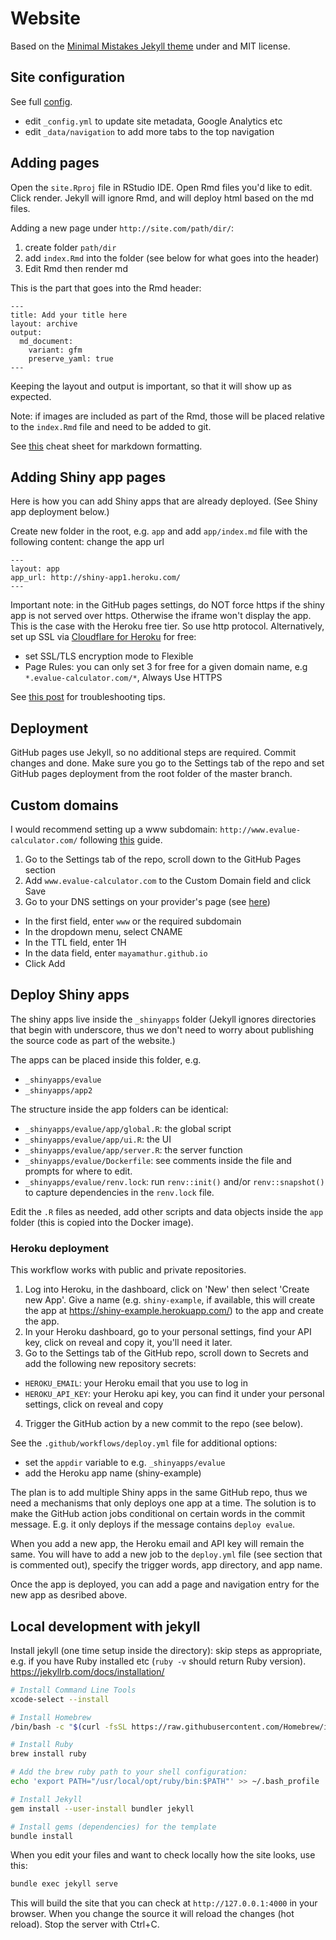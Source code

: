 # Website

Based on the [Minimal Mistakes Jekyll theme](https://mmistakes.github.io/minimal-mistakes/)
under and MIT license.

## Site configuration

See full [config](https://mmistakes.github.io/minimal-mistakes/docs/configuration/).

- edit `_config.yml` to update site metadata, Google Analytics etc
- edit `_data/navigation` to add more tabs to the top navigation

## Adding pages

Open the `site.Rproj` file in RStudio IDE.
Open Rmd files you'd like to edit. Click render.
Jekyll will ignore Rmd, and will deploy html based on the md files.

Adding a new page under `http://site.com/path/dir/`:

1. create folder `path/dir`
2. add `index.Rmd` into the folder (see below for what goes into the header)
3. Edit Rmd then render md

This is the part that goes into the Rmd header:

```
---
title: Add your title here
layout: archive
output:
  md_document:
    variant: gfm
    preserve_yaml: true
---
```

Keeping the layout and output is important, so that it will show up as expected.

Note: if images are included as part of the Rmd, those will be placed
relative to the `index.Rmd` file and need to be added to git.

See [this](https://rstudio.com/wp-content/uploads/2016/03/rmarkdown-cheatsheet-2.0.pdf) cheat sheet for markdown formatting.

## Adding Shiny app pages

Here is how you can add Shiny apps that are already deployed. (See
Shiny app deployment below.)

Create new folder in the root, e.g. `app` and add `app/index.md` file
with the following content: change the app url

```
---
layout: app
app_url: http://shiny-app1.heroku.com/
---
```

Important note: in the GitHub pages settings, do NOT force https if the shiny app is not served over https. Otherwise the iframe won't display the app. This is the case with the Heroku free tier. So use http protocol. Alternatively, set up SSL via [Cloudflare for Heroku](https://support.cloudflare.com/hc/en-us/articles/205893698-Configure-Cloudflare-and-Heroku-over-HTTPS) for free:

- set SSL/TLS encryption mode to Flexible
- Page Rules: you can only set 3 for free for a given domain name, e.g `*.evalue-calculator.com/*`, Always Use HTTPS

See [this post](https://stackoverflow.com/questions/52185560/heroku-set-ssl-certificates-on-free-plan) for troubleshooting tips.

## Deployment

GitHub pages use Jekyll, so no additional steps are required.
Commit changes and done. Make sure you go to the Settings tab
of the repo and set GitHub pages deployment from the root folder of
the master branch. 

## Custom domains

I would recommend setting up a www subdomain: `http://www.evalue-calculator.com/`
following [this](https://docs.github.com/en/github/working-with-github-pages/managing-a-custom-domain-for-your-github-pages-site) guide.

1. Go to the Settings tab of the repo, scroll down to the GitHub Pages section
2. Add `www.evalue-calculator.com` to the Custom Domain field and click Save
3. Go to your DNS settings on your provider's page (see [here](https://support.google.com/domains/answer/9211383?hl=en))
  - In the first field, enter `www` or the required subdomain
  - In the dropdown menu, select CNAME
  - In the TTL field, enter 1H
  - In the data field, enter `mayamathur.github.io`
  - Click Add

## Deploy Shiny apps

The shiny apps live inside the `_shinyapps` folder (Jekyll ignores directories
that begin with underscore, thus we don't need to worry about publishing the
source code as part of the website.)

The apps can be placed inside this folder, e.g.

- `_shinyapps/evalue`
- `_shinyapps/app2`

The structure inside the app folders can be identical:

- `_shinyapps/evalue/app/global.R`: the global script
- `_shinyapps/evalue/app/ui.R`: the UI
- `_shinyapps/evalue/app/server.R`: the server function
- `_shinyapps/evalue/Dockerfile`: see comments inside the file and prompts for where to edit.
- `_shinyapps/evalue/renv.lock`: run `renv::init()` and/or `renv::snapshot()` to capture dependencies in the `renv.lock` file.

Edit the `.R` files as needed, add other scripts and data objects inside the `app` folder (this is copied into the Docker image).

### Heroku deployment

This workflow works with public and private repositories.

1. Log into Heroku, in the dashboard, click on 'New' then select 'Create new App'.
Give a name (e.g. `shiny-example`, if available, this will create the app at https://shiny-example.herokuapp.com/) to the app and create the app.
2. In your Heroku dashboard, go to your personal settings, find your API key, click on reveal and copy it, you'll need it later.
3. Go to the Settings tab of the GitHub repo, scroll down to Secrets and add the
following new repository secrets:
  - `HEROKU_EMAIL`: your Heroku email that you use to log in
  - `HEROKU_API_KEY`: your Heroku api key, you can find it under your personal settings, click on reveal and copy
4. Trigger the GitHub action by a new commit to the repo (see below).

See the `.github/workflows/deploy.yml` file for additional options:

- set the `appdir` variable to e.g. `_shinyapps/evalue`
- add the Heroku app name (shiny-example)

The plan is to add multiple Shiny apps in the same GitHub repo,
thus we need a mechanisms that only deploys one app at a time.
The solution is to make the GitHub action jobs conditional
on certain words in the commit message. E.g.
it only deploys if the message contains `deploy evalue`.

When you add a new app, the Heroku email and API key will remain the same.
You will have to add a new job to the `deploy.yml` file (see section that
is commented out), specify the trigger words, app directory, and app name.

Once the app is deployed, you can add a page and navigation entry for the new app as desribed above.

## Local development with jekyll

Install jekyll (one time setup inside the directory): skip steps as appropriate, e.g. if you have Ruby installed etc (`ruby -v` should return Ruby version).
https://jekyllrb.com/docs/installation/

```bash
# Install Command Line Tools
xcode-select --install

# Install Homebrew
/bin/bash -c "$(curl -fsSL https://raw.githubusercontent.com/Homebrew/install/HEAD/install.sh)"

# Install Ruby
brew install ruby

# Add the brew ruby path to your shell configuration:
echo 'export PATH="/usr/local/opt/ruby/bin:$PATH"' >> ~/.bash_profile

# Install Jekyll
gem install --user-install bundler jekyll

# Install gems (dependencies) for the template
bundle install
```

When you edit your files and want to check locally how the site looks, use this:

```bash
bundle exec jekyll serve
```

This will build the site that you can check at `http://127.0.0.1:4000` in
your browser. When you change the source it will reload the changes
(hot reload). Stop the server with Ctrl+C.

